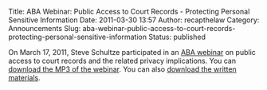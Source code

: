 Title: ABA Webinar: Public Access to Court Records - Protecting Personal Sensitive Information
Date: 2011-03-30 13:57
Author: recapthelaw
Category: Announcements
Slug: aba-webinar-public-access-to-court-records-protecting-personal-sensitive-information
Status: published

On March 17, 2011, Steve Schultze participated in an [ABA
webinar](http://apps.americanbar.org/cle/programs/t11par1.html) on
public access to court records and the related privacy implications. You
can [download the MP3 of the
webinar](https://recap.s3.amazonaws.com/20110317_citp_abacle_Public_Access_to_Court_Records.mp3).
You can also [download the written
materials](http://recap.s3.amazonaws.com/20110317_citp_abacle_Public_Access_to_Court_Records-Written_Materials.pdf).
